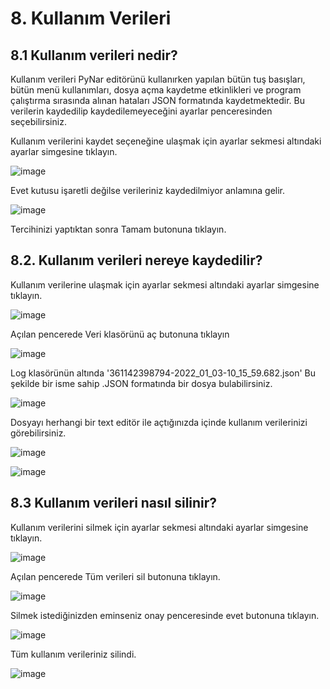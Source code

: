 # 8. Kullanım Verileri

## 8.1 Kullanım verileri nedir?

Kullanım verileri PyNar editörünü kullanırken yapılan bütün tuş basışları, bütün menü kullanımları, dosya açma kaydetme etkinlikleri ve program çalıştırma sırasında alınan hataları JSON formatında kaydetmektedir.
Bu verilerin kaydedilip kaydedilemeyeceğini ayarlar penceresinden seçebilirsiniz.

Kullanım verilerini kaydet seçeneğine ulaşmak için ayarlar sekmesi altındaki ayarlar simgesine tıklayın.

![image](https://user-images.githubusercontent.com/56628866/144201288-71c6c50c-9acc-49b3-b9dd-ac159eaec613.png)

Evet kutusu işaretli değilse verileriniz kaydedilmiyor anlamına gelir.

![image](https://user-images.githubusercontent.com/56628866/147906939-c7aa1244-4d1d-4d15-9ea0-9792f9f8c331.png)

Tercihinizi yaptıktan sonra Tamam butonuna tıklayın.

## 8.2. Kullanım verileri nereye kaydedilir?

Kullanım verilerine ulaşmak için ayarlar sekmesi altındaki ayarlar simgesine tıklayın.

![image](https://user-images.githubusercontent.com/56628866/144201288-71c6c50c-9acc-49b3-b9dd-ac159eaec613.png)

Açılan pencerede Veri klasörünü aç butonuna tıklayın

![image](https://user-images.githubusercontent.com/56628866/147907129-1105a76a-2a3f-4595-96e3-c462f85682a7.png)

Log klasörünün altında \'361142398794-2022_01_03-10_15_59.682.json\' Bu şekilde bir isme sahip .JSON formatında bir dosya bulabilirsiniz. 

![image](https://user-images.githubusercontent.com/56628866/147907438-b9cc3875-fcfa-416e-b37a-709005cee26c.png)

Dosyayı herhangi bir text editör ile açtığınızda içinde kullanım verilerinizi görebilirsiniz.

![image](https://user-images.githubusercontent.com/56628866/147907498-3f1b5b8d-c1fe-46ad-96a1-f428ebe8344c.png)

![image](https://user-images.githubusercontent.com/56628866/147907513-2cae472f-d769-4326-920d-4542ad4b91f8.png)



## 8.3 Kullanım verileri nasıl silinir?

Kullanım verilerini silmek için ayarlar sekmesi altındaki ayarlar simgesine tıklayın.

![image](https://user-images.githubusercontent.com/56628866/144201288-71c6c50c-9acc-49b3-b9dd-ac159eaec613.png)

Açılan pencerede Tüm verileri sil butonuna tıklayın.

![image](https://user-images.githubusercontent.com/56628866/144201985-bed4b532-d830-41fe-bdb6-ce4327eb6637.png)

Silmek istediğinizden eminseniz onay penceresinde evet butonuna tıklayın.

![image](https://user-images.githubusercontent.com/56628866/144202023-a8e08a80-bb85-444c-88f7-12858ba7806c.png)

Tüm kullanım verileriniz silindi.

![image](https://user-images.githubusercontent.com/56628866/144202044-744d76ee-1b2e-4d22-bf75-dedb366ada0d.png)






















